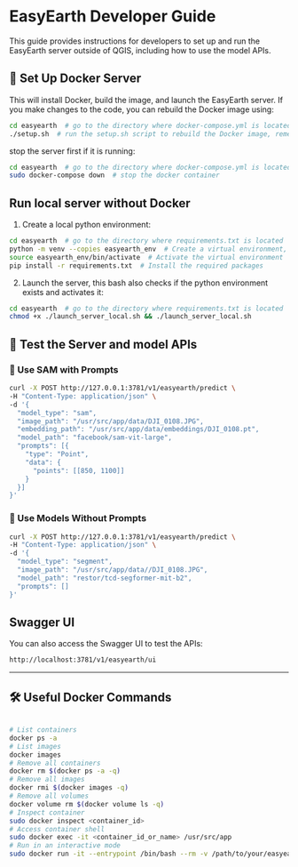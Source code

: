 EasyEarth Developer Guide
=========================
This guide provides instructions for developers to set up and run the EasyEarth server outside of QGIS, including how to use the model APIs.

## 🐳 Set Up Docker Server
This will install Docker, build the image, and launch the EasyEarth server.
If you make changes to the code, you can rebuild the Docker image using:
```bash
cd easyearth  # go to the directory where docker-compose.yml is located
./setup.sh  # run the setup.sh script to rebuild the Docker image, remember to setup the data folder.
```
stop the server first if it is running:
```bash
cd easyearth  # go to the directory where docker-compose.yml is located
sudo docker-compose down  # stop the docker container
```

## Run local server without Docker
1. Create a local python environment:
```bash
cd easyearth  # go to the directory where requirements.txt is located
python -m venv --copies easyearth_env  # Create a virtual environment, remember to use `--copies` to avoid issues with symlinks
source easyearth_env/bin/activate  # Activate the virtual environment
pip install -r requirements.txt  # Install the required packages
```
2. Launch the server, this bash also checks if the python environment exists and activates it:
```bash
cd easyearth  # go to the directory where requirements.txt is located
chmod +x ./launch_server_local.sh && ./launch_server_local.sh
```

## 🧪 Test the Server and model APIs
### 📍 Use SAM with Prompts

```bash
curl -X POST http://127.0.0.1:3781/v1/easyearth/predict \
-H "Content-Type: application/json" \
-d '{
  "model_type": "sam",
  "image_path": "/usr/src/app/data/DJI_0108.JPG",
  "embedding_path": "/usr/src/app/data/embeddings/DJI_0108.pt",
  "model_path": "facebook/sam-vit-large",
  "prompts": [{
    "type": "Point",
    "data": {
      "points": [[850, 1100]]
    }
  }]
}'
```

### 🚫 Use Models Without Prompts

```bash
curl -X POST http://127.0.0.1:3781/v1/easyearth/predict \
-H "Content-Type: application/json" \
-d '{
  "model_type": "segment",
  "image_path": "/usr/src/app/data//DJI_0108.JPG",
  "model_path": "restor/tcd-segformer-mit-b2",
  "prompts": []
}'
```

## Swagger UI
You can also access the Swagger UI to test the APIs:
```bash
http://localhost:3781/v1/easyearth/ui
```

---

## 🛠 Useful Docker Commands

```bash

# List containers
docker ps -a
# List images
docker images
# Remove all containers
docker rm $(docker ps -a -q)
# Remove all images
docker rmi $(docker images -q)
# Remove all volumes
docker volume rm $(docker volume ls -q)
# Inspect container
sudo docker inspect <container_id>
# Access container shell
sudo docker exec -it <container_id_or_name> /usr/src/app
# Run in an interactive mode
sudo docker run -it --entrypoint /bin/bash --rm -v /path/to/your/easyearth_base:/usr/src/app/data maverickmiaow/easyearth:latest

```